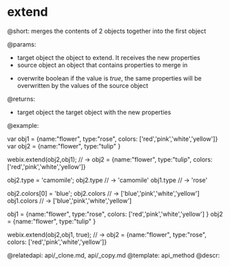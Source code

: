 extend
=============


@short: merges the contents of 2 objects together into the first object
	

@params:
- target		object		the object to extend. It receives the new properties
- source		object		an object that contains properties to merge in
* overwrite		boolean		if the value is <i>true</i>, the same properties will be overwritten by the values of the source object

@returns:
- target	object		the target object with the new properties

@example:

var obj1 = {name:"flower", type:"rose", colors: ['red','pink','white','yellow']}
var obj2 = {name:"flower", type:"tulip" }

webix.extend(obj2,obj1); 
// -> obj2 = {name:"flower", type:"tulip", colors: ['red','pink','white','yellow']}


obj2.type = 'camomile';
obj2.type // -> 'camomile'
obj1.type // -> 'rose'


obj2.colors[0] = 'blue';
obj2.colors // -> ['blue','pink','white','yellow']
obj1.colors // -> ['blue','pink','white','yellow']


obj1 = {name:"flower", type:"rose", colors: ['red','pink','white','yellow']  }
obj2 = {name:"flower", type:"tulip" }

webix.extend(obj2,obj1, true); 
// -> obj2 = {name:"flower", type:"rose", colors: ['red','pink','white','yellow']}


@relatedapi: api/_clone.md, api/_copy.md
@template:	api_method
@descr:


